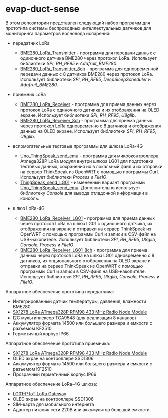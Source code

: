 # evap-duct-sense

В этом репозитории представлен следующий набор программ для прототипа системы беспроводных интеллектуальных датчиков для мониторинга параметров волновода испарения:


* передатчик LoRa

    * [BME280_LoRa_Transmitter](BME280_LoRa_Transmitter) - программа для передачи данных с одиночного датчика BME280 через протокол LoRa. Использует библиотеки *SPI*, *RH_RF95* и *Adafruit_BME280*.
    * [BME280_LoRa_Transmitter_8ch](BME280_LoRa_Transmitter_8ch) - программа для одновременной передачи данных с 8 датчиков BME280 через протокол LoRa. Использует библиотеки *SPI*, *RH_RF95*, *DeepSleepScheduler* и *Adafruit_BME280*.
    
* приемник LoRa

    * [BME280_LoRa_Receiver](BME280_LoRa_Receiver) - программа для приема данных через протокол LoRa с одиночного датчика и их отображения на OLED экране. Использует библиотеки *SPI*, *RH_RF95*, *U8glib*.
    * [BME280_LoRa_Receiver_8ch](BME280_LoRa_Receiver_8ch) - программа для приема данных через протокол LoRa одновременно с 8 датчиков и отображения данных на OLED экране. Использует библиотеки *SPI*, *RH_RF95*, *U8glib*.

* вспомогательные тестовые программы для шлюза LoRa-4G

    * [Uno_ThingSpeak_send_emu](Uno_ThingSpeak_send_emu) - программа для микроконтроллера Atmega328P LoRa модуля внутри шлюза LG01 для подготовки тестовых данных, сохранения их в локальный файл и их отправки на сервер ThinkSpeak из OpenWRT с помощью программы Curl. Использует библиотеки *Process* и *FileIO*.
    * [ThingSpeak_send_LG01](ThingSpeak_send_LG0) - измененный вариант программы [Uno_ThingSpeak_send_emu](Uno_ThingSpeak_send_emu). Дополнительно использует библиотеку *Console* для вывода отладочной информации в консоль.

* шлюз LoRa-4G

    * [BME280_LoRa_Receiver_LG01](BME280_LoRa_Receiver_LG01) - программа для приема данных через протокол LoRa на шлюз LG01 с одиночного датчика, их отображения на экране и отправки на сервер ThinkSpeak из OpenWRT с помощью программы Curl  и записи в CSV-файл на USB-накопителе. Использует библиотеки *SPI*, *RH_RF95*, *U8glib*, *Console*, *Process* и *FileIO*.
    * [BME280_LoRa_Receiver_LG01_8ch](BME280_LoRa_Receiver_LG01_8ch) - программа для приема данных через протокол LoRa на шлюз LG01 одновременно с 8 датчиков, их опционального отображения на OLED экране и отправки на сервер ThinkSpeak из OpenWRT с помощью программы Curl и записи в CSV-файл на USB-накопителе. Использует библиотеки *SPI*, *RH_RF95*, *U8glib*, *Console*, *Process* и *FileIO*.

Аппаратное обеспечение прототипа передатчика:

* Интегрированный датчик температуры, давления, влажности BME280
* [SX1278 LoRa ATmega328P RFM98 433 MHz Radio Node Module](https://www.elecrow.com/sx1278-lora-atmega328p-rfm98-433-915mhz-radio-node-module.html)
* I2C мультиплексор TCA9548 (для реализации 8 каналов)
* Аккумулятор формата 14500 или большего размера и емкости с разъемом KF2510
* Герметичный корпус IP66

Аппаратное обеспечение прототипа приемника:

* [SX1278 LoRa ATmega328P RFM98 433 MHz Radio Node Module](https://www.elecrow.com/sx1278-lora-atmega328p-rfm98-433-915mhz-radio-node-module.html)
* OLED экран на контроллере SSD1306
* Аккумулятор формата 14500 или большего размера и емкости с разъемом KF2510
* Прозрачный герметичный корпус IP66

Аппаратное обеспечение LoRa-4G шлюза:

* [LG01-P IoT LoRa Gateway](https://www.dragino.com/products/lora/item/117-lg01-p.html)
* OLED экран на контроллере SSD1306
* SIM-карта для мобильного интернета
* Адаптер питания сети 220В или аккумулятор большой емкости.
